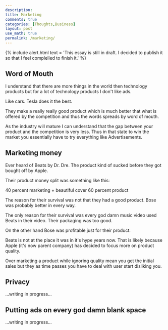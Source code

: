 ```yaml
---
description: 
title: Marketing
comments: true
categories: [Thoughts,Business]
layout: post
use_math: true
permalink: /marketing/
---
```


{% include alert.html text = 'This essay is still in draft. I decided to publish it so that I feel complelled to finish it.' %}

## Word of Mouth
I understand that there are more things in the world then technology products but for a lot of technology products I don't like ads.

Like cars. Tesla does it the best.

They make a really really good product which is much better that what is offered by the competition and thus the words spreads by word of mouth.

As the industry will mature I can understand that the gap between your product and the competition is very less. Thus in that state to win the market you essentially have to try everything like Advertisements.

## Marketing money

Ever heard of Beats by Dr. Dre. The product kind of sucked before they got bought off by Apple.

Their product money split was something like this:

40 percent marketing + beautiful cover
60 percent product

The reason for their survival was not that they had a good product. Bose was probably better in every way.

The only reason for their survival was every god damn music video used Beats in their video. Their packaging was too good.

On the other hand Bose was profitable just for their product.

Beats is not at the place it was in it's hype years now. That is likely because Apple (it's now parent company) has decided to focus more on product quality.

Over marketing a product while ignoring quality mean you get the initial sales but they as time passes you have to deal with user start disliking you.

## Privacy
...writing in progress...

## Putting ads on every god damn blank space
...writing in progress...